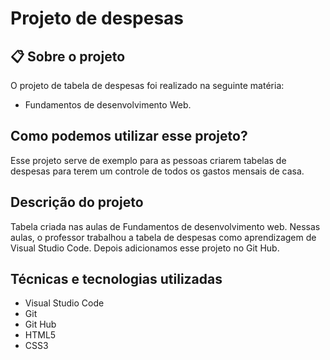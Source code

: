 # Projeto de despesas

## 📋 Sobre o projeto

 O projeto de tabela de despesas foi realizado na seguinte matéria:
 * Fundamentos de desenvolvimento Web.

 ## Como podemos utilizar esse projeto?

 Esse projeto serve de exemplo para as pessoas criarem tabelas de despesas para terem um controle de todos os gastos mensais de casa.

 ## Descrição do projeto

Tabela criada nas aulas de Fundamentos de desenvolvimento web.  Nessas aulas, o professor trabalhou a tabela de despesas como aprendizagem de Visual Studio Code. Depois adicionamos esse projeto no Git Hub.

## Técnicas e tecnologias utilizadas

* Visual Studio Code
* Git 
* Git Hub
* HTML5
* CSS3